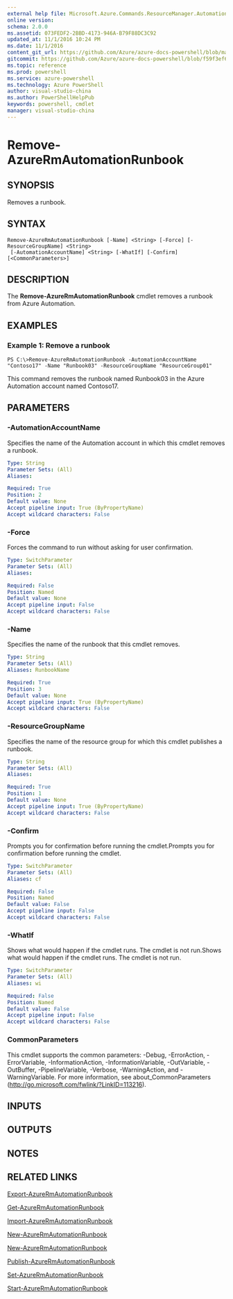 ```yaml
---
external help file: Microsoft.Azure.Commands.ResourceManager.Automation.dll-Help.xml
online version: 
schema: 2.0.0
ms.assetid: 073FEDF2-2BBD-4173-946A-B79F88DC3C92
updated_at: 11/1/2016 10:24 PM
ms.date: 11/1/2016
content_git_url: https://github.com/Azure/azure-docs-powershell/blob/master/azureps-cmdlets-docs/ResourceManager/AzureRM.Automation/v2.1.0/Remove-AzureRMAutomationRunbook.md
gitcommit: https://github.com/Azure/azure-docs-powershell/blob/f59f3ef60bc592383812213e69fd77ba950759ed/azureps-cmdlets-docs/ResourceManager/AzureRM.Automation/v2.1.0/Remove-AzureRMAutomationRunbook.md
ms.topic: reference
ms.prod: powershell
ms.service: azure-powershell
ms.technology: Azure PowerShell
author: visual-studio-china
ms.author: PowerShellHelpPub
keywords: powershell, cmdlet
manager: visual-studio-china
---
```


# Remove-AzureRmAutomationRunbook

## SYNOPSIS
Removes a runbook.

## SYNTAX

```
Remove-AzureRmAutomationRunbook [-Name] <String> [-Force] [-ResourceGroupName] <String>
 [-AutomationAccountName] <String> [-WhatIf] [-Confirm] [<CommonParameters>]
```

## DESCRIPTION
The **Remove-AzureRmAutomationRunbook** cmdlet removes a runbook from Azure Automation.

## EXAMPLES

### Example 1: Remove a runbook
```
PS C:\>Remove-AzureRmAutomationRunbook -AutomationAccountName "Contoso17" -Name "Runbook03" -ResourceGroupName "ResourceGroup01"
```

This command removes the runbook named Runbook03 in the Azure Automation account named Contoso17.

## PARAMETERS

### -AutomationAccountName
Specifies the name of the Automation account in which this cmdlet removes a runbook.

```yaml
Type: String
Parameter Sets: (All)
Aliases: 

Required: True
Position: 2
Default value: None
Accept pipeline input: True (ByPropertyName)
Accept wildcard characters: False
```

### -Force
Forces the command to run without asking for user confirmation.

```yaml
Type: SwitchParameter
Parameter Sets: (All)
Aliases: 

Required: False
Position: Named
Default value: None
Accept pipeline input: False
Accept wildcard characters: False
```

### -Name
Specifies the name of the runbook that this cmdlet removes.

```yaml
Type: String
Parameter Sets: (All)
Aliases: RunbookName

Required: True
Position: 3
Default value: None
Accept pipeline input: True (ByPropertyName)
Accept wildcard characters: False
```

### -ResourceGroupName
Specifies the name of the resource group for which this cmdlet publishes a runbook.

```yaml
Type: String
Parameter Sets: (All)
Aliases: 

Required: True
Position: 1
Default value: None
Accept pipeline input: True (ByPropertyName)
Accept wildcard characters: False
```

### -Confirm
Prompts you for confirmation before running the cmdlet.Prompts you for confirmation before running the cmdlet.

```yaml
Type: SwitchParameter
Parameter Sets: (All)
Aliases: cf

Required: False
Position: Named
Default value: False
Accept pipeline input: False
Accept wildcard characters: False
```

### -WhatIf
Shows what would happen if the cmdlet runs.
The cmdlet is not run.Shows what would happen if the cmdlet runs.
The cmdlet is not run.

```yaml
Type: SwitchParameter
Parameter Sets: (All)
Aliases: wi

Required: False
Position: Named
Default value: False
Accept pipeline input: False
Accept wildcard characters: False
```

### CommonParameters
This cmdlet supports the common parameters: -Debug, -ErrorAction, -ErrorVariable, -InformationAction, -InformationVariable, -OutVariable, -OutBuffer, -PipelineVariable, -Verbose, -WarningAction, and -WarningVariable. For more information, see about_CommonParameters (http://go.microsoft.com/fwlink/?LinkID=113216).

## INPUTS

## OUTPUTS

## NOTES

## RELATED LINKS

[Export-AzureRmAutomationRunbook](xref:ResourceManager/AzureRM.Automation/v2.1.0/Export-AzureRMAutomationRunbook.md)

[Get-AzureRmAutomationRunbook](xref:ResourceManager/AzureRM.Automation/v2.1.0/Get-AzureRMAutomationRunbook.md)

[Import-AzureRmAutomationRunbook](xref:ResourceManager/AzureRM.Automation/v2.1.0/Import-AzureRMAutomationRunbook.md)

[New-AzureRmAutomationRunbook](xref:ResourceManager/AzureRM.Automation/v2.1.0/New-AzureRMAutomationRunbook.md)

[New-AzureRmAutomationRunbook](xref:ResourceManager/AzureRM.Automation/v2.1.0/New-AzureRMAutomationRunbook.md)

[Publish-AzureRmAutomationRunbook](xref:ResourceManager/AzureRM.Automation/v2.1.0/Publish-AzureRMAutomationRunbook.md)

[Set-AzureRmAutomationRunbook](xref:ResourceManager/AzureRM.Automation/v2.1.0/Set-AzureRMAutomationRunbook.md)

[Start-AzureRmAutomationRunbook](xref:ResourceManager/AzureRM.Automation/v2.1.0/Start-AzureRMAutomationRunbook.md)


